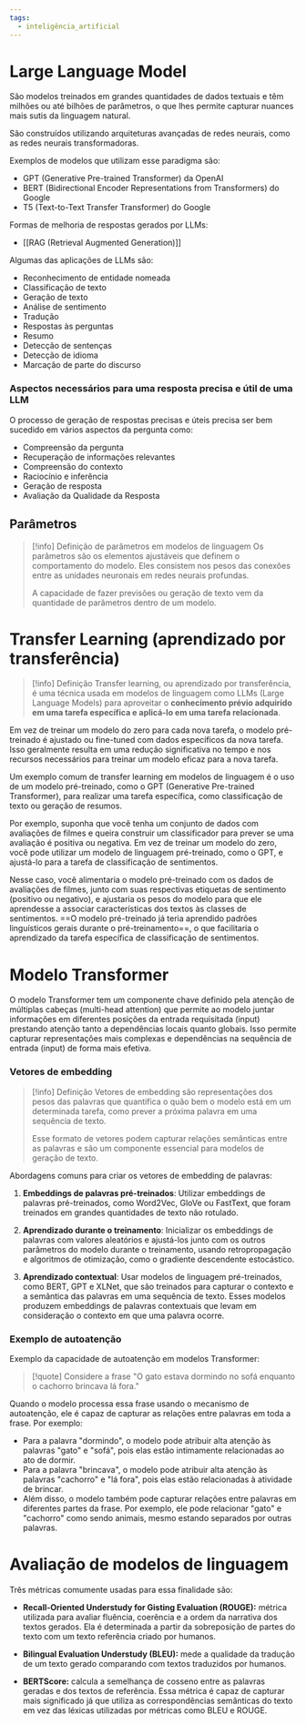```yaml
---
tags:
  - inteligência_artificial
---
```

# Large Language Model

São modelos treinados em grandes quantidades de dados textuais e têm milhões ou até bilhões de parâmetros, o que lhes permite capturar nuances mais sutis da linguagem natural.

São construídos utilizando arquiteturas avançadas de redes neurais, como as redes neurais transformadoras.

Exemplos de modelos que utilizam esse paradigma são:
- GPT (Generative Pre-trained Transformer) da OpenAI
- BERT (Bidirectional Encoder Representations from Transformers) do Google
- T5 (Text-to-Text Transfer Transformer) do Google

Formas de melhoria de respostas gerados por LLMs:
- [[RAG (Retrieval Augmented Generation)]]

Algumas das aplicações de LLMs são:
- Reconhecimento de entidade nomeada
- Classificação de texto
- Geração de texto
- Análise de sentimento
- Tradução
- Respostas às perguntas
- Resumo
- Detecção de sentenças
- Detecção de idioma
- Marcação de parte do discurso

### Aspectos necessários para uma resposta precisa e útil de uma LLM

O processo de geração de respostas precisas e úteis precisa ser bem sucedido em vários aspectos da pergunta como:

- Compreensão da pergunta
- Recuperação de informações relevantes
- Compreensão do contexto
- Raciocínio e inferência
- Geração de resposta
- Avaliação da Qualidade da Resposta

## Parâmetros

> [!info] Definição de parâmetros em modelos de linguagem
> Os parâmetros são os elementos ajustáveis que definem o comportamento do modelo. Eles consistem nos pesos das conexões entre as unidades neuronais em redes neurais profundas.
> 
> A capacidade de fazer previsões ou geração de texto vem da quantidade de parâmetros dentro de um modelo.

# Transfer Learning (aprendizado por transferência)

> [!info] Definição
> Transfer learning, ou aprendizado por transferência, é uma técnica usada em modelos de linguagem como LLMs (Large Language Models) para aproveitar o **conhecimento prévio adquirido em uma tarefa específica e aplicá-lo em uma tarefa relacionada**. 

Em vez de treinar um modelo do zero para cada nova tarefa, o modelo pré-treinado é ajustado ou fine-tuned com dados específicos da nova tarefa. Isso geralmente resulta em uma redução significativa no tempo e nos recursos necessários para treinar um modelo eficaz para a nova tarefa. 

Um exemplo comum de transfer learning em modelos de linguagem é o uso de um modelo pré-treinado, como o GPT (Generative Pre-trained Transformer), para realizar uma tarefa específica, como classificação de texto ou geração de resumos.

Por exemplo, suponha que você tenha um conjunto de dados com avaliações de filmes e queira construir um classificador para prever se uma avaliação é positiva ou negativa. Em vez de treinar um modelo do zero, você pode utilizar um modelo de linguagem pré-treinado, como o GPT, e ajustá-lo para a tarefa de classificação de sentimentos.

Nesse caso, você alimentaria o modelo pré-treinado com os dados de avaliações de filmes, junto com suas respectivas etiquetas de sentimento (positivo ou negativo), e ajustaria os pesos do modelo para que ele aprendesse a associar características dos textos às classes de sentimentos. ==O modelo pré-treinado já teria aprendido padrões linguísticos gerais durante o pré-treinamento==, o que facilitaria o aprendizado da tarefa específica de classificação de sentimentos.

# Modelo Transformer

O modelo Transformer tem um componente chave definido pela atenção de múltiplas cabeças (multi-head attention) que permite ao modelo juntar informações em diferentes posições da entrada requisitada (input) prestando atenção tanto a dependências locais quanto globais. Isso permite capturar representações mais complexas e dependências na sequência de entrada (input) de forma mais efetiva.

### Vetores de embedding

> [!info] Definição
> Vetores de embedding são representações dos pesos das palavras que quantifica o quão bem o modelo está em um determinada tarefa, como prever a próxima palavra em uma sequência de texto.
> 
> Esse formato de vetores podem capturar relações semânticas entre as palavras e são um componente essencial para modelos de geração de texto.

Abordagens comuns para criar os vetores de embedding de palavras:

1. **Embeddings de palavras pré-treinados**: Utilizar embeddings de palavras pré-treinados, como Word2Vec, GloVe ou FastText, que foram treinados em grandes quantidades de texto não rotulado. 
    
2. **Aprendizado durante o treinamento**: Inicializar os embeddings de palavras com valores aleatórios e ajustá-los junto com os outros parâmetros do modelo durante o treinamento, usando retropropagação e algoritmos de otimização, como o gradiente descendente estocástico.
    
3. **Aprendizado contextual**: Usar modelos de linguagem pré-treinados, como BERT, GPT e XLNet, que são treinados para capturar o contexto e a semântica das palavras em uma sequência de texto. Esses modelos produzem embeddings de palavras contextuais que levam em consideração o contexto em que uma palavra ocorre.

### Exemplo de autoatenção

Exemplo da capacidade de autoatenção em modelos Transformer:

> [!quote] Considere a frase
> "O gato estava dormindo no sofá enquanto o cachorro brincava lá fora."

Quando o modelo processa essa frase usando o mecanismo de autoatenção, ele é capaz de capturar as relações entre palavras em toda a frase. Por exemplo:

- Para a palavra "dormindo", o modelo pode atribuir alta atenção às palavras "gato" e "sofá", pois elas estão intimamente relacionadas ao ato de dormir.
- Para a palavra "brincava", o modelo pode atribuir alta atenção às palavras "cachorro" e "lá fora", pois elas estão relacionadas à atividade de brincar.
- Além disso, o modelo também pode capturar relações entre palavras em diferentes partes da frase. Por exemplo, ele pode relacionar "gato" e "cachorro" como sendo animais, mesmo estando separados por outras palavras.


# Avaliação de modelos de linguagem

Três métricas comumente usadas para essa finalidade são:

- **Recall-Oriented Understudy for Gisting Evaluation (ROUGE):** métrica utilizada para avaliar fluência, coerência e a ordem da narrativa dos textos gerados. Ela é determinada a partir da sobreposição de partes do texto com um texto referência criado por humanos.

- **Bilingual Evaluation Understudy (BLEU):** mede a qualidade da tradução de um texto gerado comparando com textos traduzidos por humanos.

- **BERTScore:** calcula a semelhança de cosseno entre as palavras geradas e dos textos de referência. Essa métrica é capaz de capturar mais significado já que utiliza as correspondências semânticas do texto em vez das léxicas utilizadas por métricas como BLEU e ROUGE.

